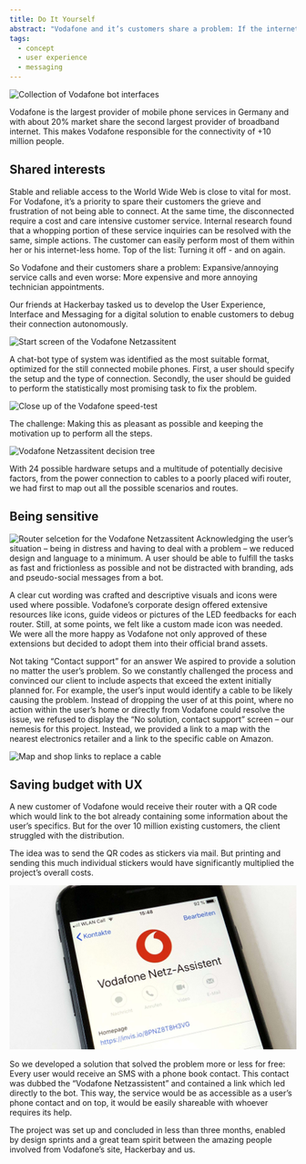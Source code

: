 ```yaml
---
title: Do It Yourself
abstract: "Vodafone and it’s customers share a problem: If the internet connection gets lost, they have to engage with each other – or do they?"
tags:
  - concept
  - user experience
  - messaging 
---
```

![Collection of Vodafone bot interfaces](/cases/product_vodafone/hero.jpg)

Vodafone is the largest provider of mobile phone services in Germany and with about 20% market share the second largest provider of broadband internet. This makes Vodafone responsible for the connectivity of +10 million people. 

## Shared interests
Stable and reliable access to the World Wide Web is close to vital for most. For Vodafone, it’s a priority to spare their customers the grieve and frustration of not being able to connect. At the same time, the disconnected require a cost and care intensive customer service. Internal research found that a whopping portion of these service inquiries can be resolved with the same, simple actions. The customer can easily perform most of them within her or his internet-less home. Top of the list: Turning it off - and on again. 

So Vodafone and their customers share a problem: Expansive/annoying service calls and even worse: More expensive and more annoying technician appointments.

Our friends at Hackerbay tasked us to develop the User Experience, Interface and Messaging for a digital solution to enable customers to debug their connection autonomously.

![Start screen of the Vodafone Netzassitent](/cases/product_vodafone/start.jpg)

A chat-bot type of system was identified as the most suitable format, optimized for the still connected mobile phones. First, a user should specify the setup and the type of connection. Secondly, the user should be guided to perform the statistically most promising task to fix the problem. 

![Close up of the Vodafone speed-test](cases/product_vodafone/speedtest.png)

The challenge: Making this as pleasant as possible and keeping the motivation up to perform all the steps.

![Vodafone Netzassitent decision tree](/cases/product_vodafone/decisiontree.jpg)

With 24 possible hardware setups and a multitude of potentially decisive factors, from the power connection to cables to a poorly placed wifi router, we had first to map out all the possible scenarios and routes.  

## Being sensitive
![Router selcetion for the Vodafone Netzassitent](/cases/product_vodafone/routerselection.jpg)
Acknowledging the user’s situation – being in distress and having to deal with a problem – we reduced design and language to a minimum. A user should be able to fulfill the tasks as fast and frictionless as possible and not be distracted with branding, ads and pseudo-social messages from a bot. 

A clear cut wording was crafted and descriptive visuals and icons were used where possible. Vodafone’s corporate design offered extensive resources like icons, guide videos or pictures of the LED feedbacks for each router. Still, at some points, we felt like a custom made icon was needed. We were all the more happy as Vodafone not only approved of these extensions but decided to adopt them into their official brand assets. 

Not taking “Contact support” for an answer 
We aspired to provide a solution no matter the user’s problem. So we constantly challenged the process and convinced our client to include aspects that exceed the extent initially planned for. For example, the user’s input would identify a cable to be likely causing the problem. Instead of dropping the user of at this point, where no action within the user’s home or directly from Vodafone could resolve the issue, we refused to display the “No solution, contact support” screen – our nemesis for this project. Instead, we provided a link to a map with the nearest electronics retailer and a link to the specific cable on Amazon.

![Map and shop links to replace a cable](/cases/product_vodafone/shoplinks.jpg)

## Saving budget with UX
A new customer of Vodafone would receive their router with a QR code which would link to the bot already containing some information about the user’s specifics. But for the over 10 million existing customers, the client struggled with the distribution. 

The idea was to send the QR codes as stickers via mail. But printing and sending this much individual stickers would have significantly multiplied the project’s overall costs.   

![Vodafone Netzassitent comntact book entry](static/cases/product_vodafone/contact.jpg)

So we developed a solution that solved the problem more or less for free: Every user would receive an SMS with a phone book contact. This contact was dubbed the “Vodafone Netzassistent” and contained a link which led directly to the bot. This way, the service would be as accessible as a user’s phone contact and on top, it would be easily shareable with whoever requires its help.

The project was set up and concluded in less than three months, enabled by design sprints and a great team spirit between the amazing people involved from Vodafone’s site, Hackerbay and us. 